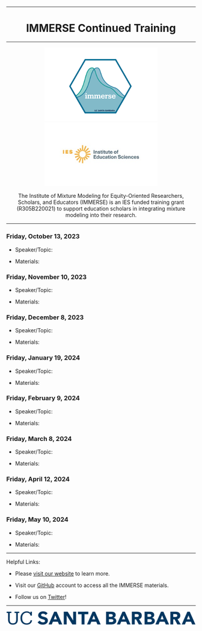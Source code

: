 

------------------------------------------------------------------------

<center>

<h1>IMMERSE  Continued Training </h1>

</center>

------------------------------------------------------------------------

<center>

<img src="images/immerse_hex_small.png" width="300"/> <img src="images/IESNewLogo.jpg" width="300"/>


The Institute of Mixture Modeling for Equity-Oriented Researchers, Scholars, and Educators (IMMERSE) is an IES funded training grant (R305B220021) to support education scholars in integrating mixture modeling into their research.

</center>


------------------------------------------------------------------------
### Friday, October 13, 2023

- Speaker/Topic:

- Materials:

### Friday, November 10, 2023
- Speaker/Topic:


- Materials:
  
### Friday, December 8, 2023
- Speaker/Topic:


- Materials:
### Friday, January 19, 2024
- Speaker/Topic:


- Materials:

### Friday, February 9, 2024
- Speaker/Topic:


- Materials:
### Friday, March 8, 2024
- Speaker/Topic:


- Materials:
### Friday, April 12, 2024
- Speaker/Topic:


- Materials:
### Friday, May 10, 2024

- Speaker/Topic:


- Materials:


------------------------------------------------------------------------

Helpful Links:

-   Please [visit our website](https://immerse.education.ucsb.edu/) to learn more.

-   Visit our [GitHub](https://github.com/immerse-ucsb) account to access all the IMMERSE materials.

-   Follow us on [Twitter](https://twitter.com/IMMERSE_UCSB)!

------------------------------------------------------------------------

![](images/UCSB_Navy_mark.png)
